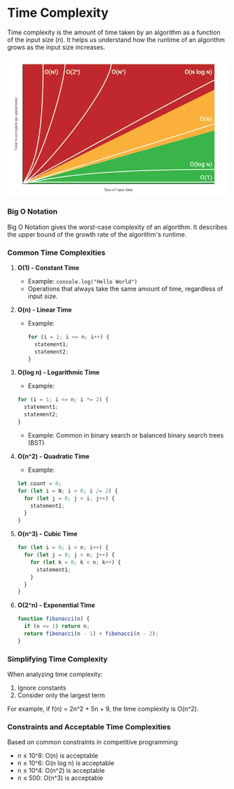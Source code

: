 # Time Complexity

Time complexity is the amount of time taken by an algorithm as a function of the input size (n). It helps us understand how the runtime of an algorithm grows as the input size increases.

![min max Heap tree](./img/time-complexity.png)

### Big O Notation

Big O Notation gives the worst-case complexity of an algorithm. It describes the upper bound of the growth rate of the algorithm's runtime.

### Common Time Complexities

1. **O(1) - Constant Time**

   - Example: `console.log("Hello World")`
   - Operations that always take the same amount of time, regardless of input size.

2. **O(n) - Linear Time**
   - Example:
     ```javascript
     for (i = 1; i <= n; i++) {
       statement1;
       statement2;
     }
     ```
3. **O(log n) - Logarithmic Time**

   - Example:

   ```javascript
   for (i = 1; i <= n; i *= 2) {
     statement1;
     statement2;
   }
   ```

   - Example: Common in binary search or balanced binary search trees (BST)

4. **O(n^2) - Quadratic Time**

   - Example:

   ```javascript
   let count = 0;
   for (let i = N; i > 0; i /= 2) {
     for (let j = 0; j < i; j++) {
       statement1;
     }
   }
   ```

5. **O(n^3) - Cubic Time**

   ```javascript
   for (let i = 0; i < n; i++) {
     for (let j = 0; j < n; j++) {
       for (let k = 0; k < n; k++) {
         statement1;
       }
     }
   }
   ```

6. **O(2^n) - Exponential Time**

   ```javascript
   function fibonacci(n) {
     if (n <= 1) return n;
     return fibonacci(n - 1) + fibonacci(n - 2);
   }
   ```

### Simplifying Time Complexity

When analyzing time complexity:

1. Ignore constants
2. Consider only the largest term

For example, if f(n) = 2n^2 + 5n + 9, the time complexity is O(n^2).

### Constraints and Acceptable Time Complexities

Based on common constraints in competitive programming:

- n ≤ 10^8: O(n) is acceptable
- n ≤ 10^6: O(n log n) is acceptable
- n ≤ 10^4: O(n^2) is acceptable
- n ≤ 500: O(n^3) is acceptable
